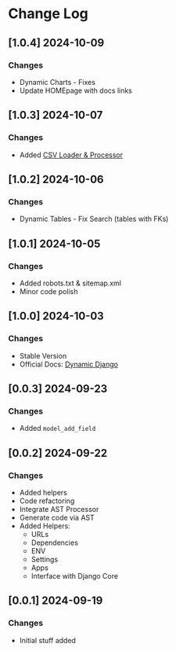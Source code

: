 # Change Log

## [1.0.4] 2024-10-09
### Changes

- Dynamic Charts - Fixes 
- Update HOMEpage with docs links

## [1.0.3] 2024-10-07
### Changes

- Added [CSV Loader & Processor](https://app-generator.dev/docs/developer-tools/dynamic-django/csv-loader.html)

## [1.0.2] 2024-10-06
### Changes

- Dynamic Tables - Fix Search (tables with FKs)

## [1.0.1] 2024-10-05
### Changes

- Added robots.txt & sitemap.xml 
- Minor code polish 

## [1.0.0] 2024-10-03
### Changes

- Stable Version
- Official Docs: [Dynamic Django](https://app-generator.dev/docs/developer-tools/dynamic-django/index.html)

## [0.0.3] 2024-09-23
### Changes

- Added `model_add_field`

## [0.0.2] 2024-09-22
### Changes

- Added helpers
- Code refactoring
- Integrate AST Processor
- Generate code via AST
- Added Helpers:
  - URLs
  - Dependencies
  - ENV
  - Settings 
  - Apps
  - Interface with Django Core 

## [0.0.1] 2024-09-19
### Changes

- Initial stuff added

